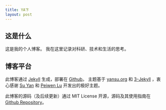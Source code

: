 ```yaml
---
title: YA卞
layout: post
---
```


## 这是什么

这是我的个人博客。
我在这里记录对科研、技术和生活的思考。

## 博客平台

此博客通过 [Jekyll](http://jekyllrb.com/) 生成，部署在 [Github](https://pages.github.com)。
主题基于
[yansu.org](https://github.com/suyan/suyan.github.io) 和 [3-Jekyll](https://github.com/P233/3-Jekyll) ，衷心感谢 [Su Yan](https://github.com/suyan) 和 [Peiwen Lu](https://github.com/P233) 开发出的极好主题。

此博客的源码（及后续更新）通过 MIT License 开源，源码及其使用指南在 [Github Repository](https://github.com/bianandrew/bianandrew.github.io)。
